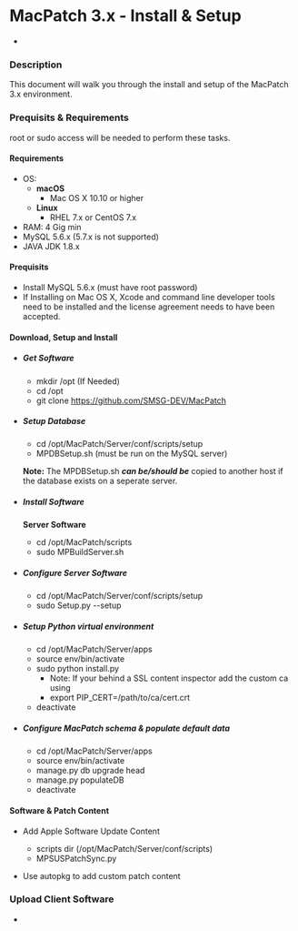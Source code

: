 # MacPatch 3.x - Install & Setup
-

### Description
This document will walk you through the install and setup of the MacPatch 3.x environment.  

### Prequisits & Requirements
root or sudo access will be needed to perform these tasks.

#### Requirements
- OS: 
	- **macOS**
		- Mac OS X 10.10 or higher		
	- **Linux**
		- RHEL 7.x or CentOS 7.x
- RAM: 4 Gig min
- MySQL 5.6.x (5.7.x is not supported)
- JAVA JDK 1.8.x

#### Prequisits
- Install MySQL 5.6.x (must have root password)
- If Installing on Mac OS X, Xcode and command line developer tools need to be installed and the license agreement needs to have been accepted.

#### Download, Setup and Install
- ##### Get Software
	- mkdir /opt (If Needed)
	- cd /opt
	- git clone https://github.com/SMSG-DEV/MacPatch

- ##### Setup Database
	- cd /opt/MacPatch/Server/conf/scripts/setup
	- MPDBSetup.sh (must be run on the MySQL server)

	**Note:** The MPDBSetup.sh ***can be/should be*** copied to another host if the database exists on a seperate server.
	
- ##### Install Software
	
	**Server Software**
	- cd /opt/MacPatch/scripts
	- sudo MPBuildServer.sh

- ##### Configure Server Software
	- cd /opt/MacPatch/Server/conf/scripts/setup
	- sudo Setup.py --setup

- ##### Setup Python virtual environment
	- cd /opt/MacPatch/Server/apps
	- source env/bin/activate
	- sudo python install.py
		- Note: If your behind a SSL content inspector add the custom ca using
		- export PIP_CERT=/path/to/ca/cert.crt
	- deactivate
	
- ##### Configure MacPatch schema & populate default data
	- cd /opt/MacPatch/Server/apps
	- source env/bin/activate
	- manage.py db upgrade head
	- manage.py populateDB
	- deactivate

#### Software & Patch Content

- Add Apple Software Update Content
	- scripts dir (/opt/MacPatch/Server/conf/scripts)
	- MPSUSPatchSync.py

- Use autopkg to add custom patch content



### Upload Client Software
-
